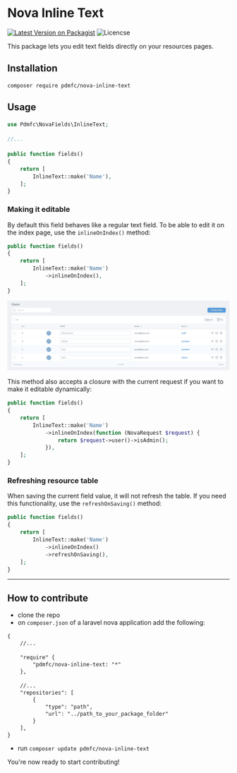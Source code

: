 # Nova Inline Text

[![Latest Version on Packagist](https://img.shields.io/packagist/v/pdmfc/nova-inline-text.svg?style=flat-square)](https://packagist.org/packages/pdmfc/nova-inline-text)
![Licencse](https://img.shields.io/github/license/pdmfc/nova-inline-text)

This package lets you edit text fields directly on your resources pages.

## Installation

```shell
composer require pdmfc/nova-inline-text
```

## Usage

```php
use Pdmfc\NovaFields\InlineText;

//...

public function fields()
{
    return [
        InlineText::make('Name'),
    ];
}
```

### Making it editable

By default this field behaves like a regular text field. To be able to edit it on the index page, use the `inlineOnIndex()` method:

```php
public function fields()
{
    return [
        InlineText::make('Name')
            ->inlineOnIndex(),
    ];
}
```

![Basic usage](images/basic_example.png)

This method also accepts a closure with the current request if you want to make it editable dynamically:

```php
public function fields()
{
    return [
        InlineText::make('Name')
            ->inlineOnIndex(function (NovaRequest $request) {
                return $request->user()->isAdmin();
            }),
    ];
}
```

### Refreshing resource table

When saving the current field value, it will not refresh the table.
If you need this functionality, use the `refreshOnSaving()` method:

```php
public function fields()
{
    return [
        InlineText::make('Name')
            ->inlineOnIndex()
            ->refreshOnSaving(),
    ];
}
```

---

## How to contribute

- clone the repo
- on `composer.json` of a laravel nova application add the following:

```
{
    //...

    "require" {
        "pdmfc/nova-inline-text: "*"
    },

    //...
    "repositories": [
        {
            "type": "path",
            "url": "../path_to_your_package_folder"
        }
    ],
}
```

- run `composer update pdmfc/nova-inline-text`

You're now ready to start contributing!
